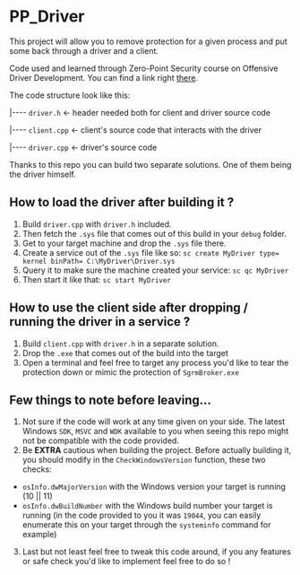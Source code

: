 # PP_Driver

This project will allow you to remove protection for a given process and put some back through a driver and a client.

Code used and learned through Zero-Point Security course on Offensive Driver Development. You can find a link right [there](https://training.zeropointsecurity.co.uk/courses/offensive-driver-development).

The code structure look like this:

|---- `driver.h` <- header needed both for client and driver source code

|---- `client.cpp` <- client's source code that interacts with the driver

|---- `driver.cpp` <- driver's source code

Thanks to this repo you can build two separate solutions. One of them being the driver himself.

## How to load the driver after building it ?

1. Build `driver.cpp` with `driver.h` included.
2. Then fetch the `.sys` file that comes out of this build in your `debug` folder.
3. Get to your target machine and drop the `.sys` file there.
4. Create a service out of the `.sys` file like so: `sc create MyDriver type= kernel binPath= C:\MyDriver\Driver.sys`
5. Query it to make sure the machine created your service: `sc qc MyDriver`
6. Then start it like that: `sc start MyDriver`

## How to use the client side after dropping / running the driver in a service ?
 
1. Build `client.cpp` with `driver.h` in a separate solution.
2. Drop the `.exe` that comes out of the build into the target
3. Open a terminal and feel free to target any process you'd like to tear the protection down or mimic the protection of `SgrmBroker.exe`

## Few things to note before leaving...

1. Not sure if the code will work at any time given on your side. The latest Windows `SDK`, `MSVC` and `WDK` available to you when seeing this repo might not be compatible with the code provided.
2. Be **EXTRA** cautious when building the project. Before actually building it, you should modify in the `CheckWindowsVersion` function, these two checks:
  - `osInfo.dwMajorVersion` with the Windows version your target is running (10 || 11)
  - `osInfo.dwBuildNumber` with the Windows build number your target is running (in the code provided to you it was `19044`, you can easily enumerate this on your target through the `systeminfo` command for example)
3. Last but not least feel free to tweak this code around, if you any features or safe check you'd like to implement feel free to do so !

